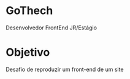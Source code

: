 # GoThech
  Desenvolvedor FrontEnd JR/Estágio

# Objetivo
  Desafio de reproduzir um front-end de um site
